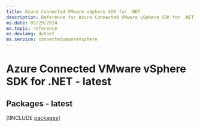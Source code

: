 ```yaml
---
title: Azure Connected VMware vSphere SDK for .NET
description: Reference for Azure Connected VMware vSphere SDK for .NET
ms.date: 05/29/2024
ms.topic: reference
ms.devlang: dotnet
ms.service: connectedvmwarevsphere
---
```

# Azure Connected VMware vSphere SDK for .NET - latest
## Packages - latest
[!INCLUDE [packages](connected-vmware-vsphere-index.md)]